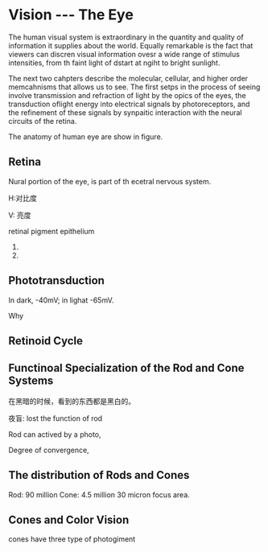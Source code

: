 # Vision --- The Eye

The human visual system is extraordinary in the quantity and quality of 
information it supplies about the world. Equally remarkable is the fact that
viewers can discren visual information ovesr a wide range of stimulus 
intensities, from th faint light of dstart at ngiht to bright sunlight.

The next two cahpters describe the molecular, cellular, and higher order
memcahnisms that allows us to see. The first setps in the process of seeing
involve transmission and refraction of light by the opics of the eyes, the
transduction oflight energy into electrical signals by photoreceptors, and
the refinement of these signals by synpaitic interaction with the neural
circuits of the retina.

The anatomy of human eye are show in figure.
## Retina

Nural portion of the eye, is part of th ecetral nervous system.

H:对比度 

V: 亮度

retinal pigment epithelium  

1.

2. 

## Phototransduction

In dark,  -40mV; in lighat -65mV.

Why

## Retinoid Cycle

## Functinoal Specialization of the Rod and Cone Systems

在黑暗的时候，看到的东西都是黑白的。

夜盲: lost the function of rod

Rod can actived by a photo, 

Degree of convergence,

## The distribution of Rods and Cones
Rod: 90 million
Cone: 4.5 million
30 micron focus area.

## Cones and Color Vision

cones have three type of photogiment



